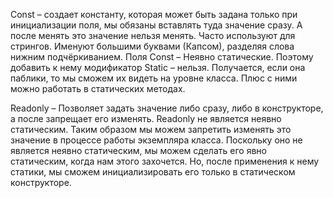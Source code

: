 Const – создает константу, которая может быть задана только при инициализации поля, мы обязаны вставлять туда значение сразу. А после менять это значение нельзя менять. Часто используют для стрингов. Именуют большими буквами (Капсом), разделяя слова нижним подчёркиванием. Поля Const – Неявно статические. Поэтому добавить к нему модификатор Static – нельзя. Получается, если она паблики, то мы сможем их видеть на уровне класса. Плюс с ними можно работать в статических методах.

Readonly – Позволяет задать значение либо сразу, либо в конструкторе, а после запрещает его изменять. Readonly не является неявно статическим. Таким образом мы можем запретить изменять это значение в процессе работы экземпляра класса. Поскольку оно не является неявно статическим, мы можем сделать его явно статическим, когда нам этого захочется. Но, после применения к нему статики, мы сможем инициализировать его только в статическом конструкторе.